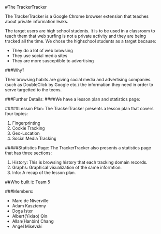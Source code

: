 #The TrackerTracker


The TrackerTracker is a Google Chrome browser extension that teaches about private information leaks.

The target users are high school students. It is to be used in a classroom to teach them that web surfing is not a private activity and they are being tracked all the time. We chose the highschool students as a target because:
 - They do a lot of web browsing
 - They use social media sites
 - They are more susceptible to advertising

###Why?

Their browsing habits are giving social media and advertising companies (such as DoubleClick by Google etc.) the information they need in order to serve targetted to the teens.

###Further Details:
####We have a lesson plan and statistics page:
	
#####Lesson Plan:
The TrackerTracker presents a lesson plan that covers four topics:<br/>
1) Fingerprinting <br/>
2) Cookie Tracking<br/>
3) Geo-Location<br/>
4) Social Media Tracking

#####Statistics Page:
The TrackerTracker also presents a statistics page that has three sections:<br/>
1) History: This is browsing history that each tracking domain records.<br/>
2) Graphs: Graphical visualization of the same informtion.<br/>
3) Info: A recap of the lesson plan.



##Who built it: Team 5

###Members:

- Marc de Niverville
- Adam Kasztenny
- Doga Ister
- Albert(Yixiao) Qin
- Allan(Hanbin) Chang
- Angel Misevski







